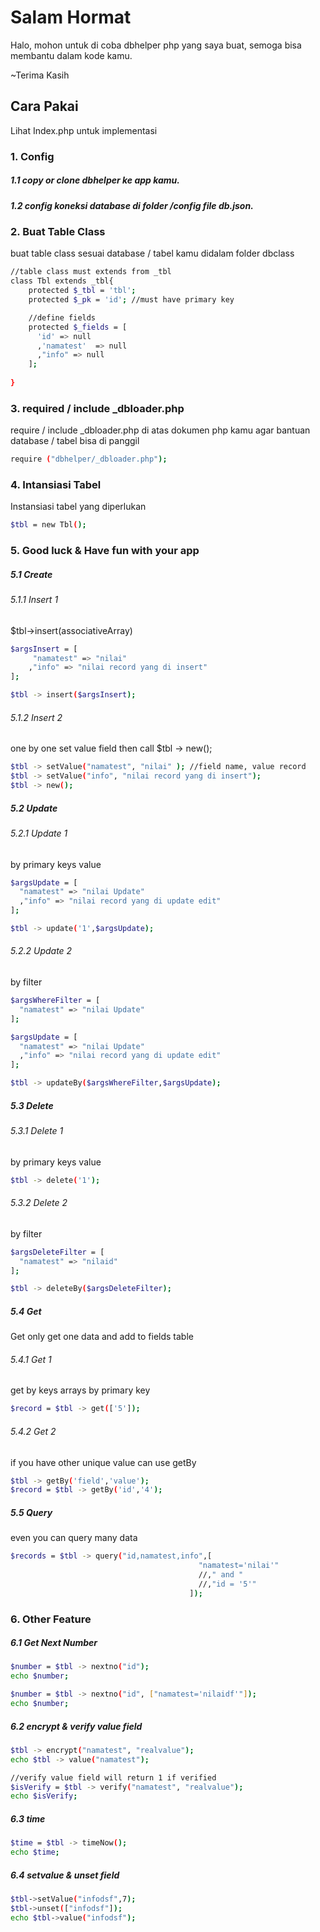 # Salam Hormat
Halo, mohon untuk di coba dbhelper php yang saya buat, semoga bisa membantu dalam kode kamu. 

~Terima Kasih

## Cara Pakai
Lihat Index.php untuk implementasi

### 1. Config
##### 1.1 copy or clone dbhelper ke app kamu. 
##### 1.2 config koneksi database di folder /config file db.json. 

### 2. Buat Table Class
buat table class sesuai database / tabel kamu didalam folder dbclass
```bash
//table class must extends from _tbl
class Tbl extends _tbl{    
    protected $_tbl = 'tbl';
    protected $_pk = 'id'; //must have primary key

    //define fields
    protected $_fields = [
      'id' => null
      ,'namatest'  => null
      ,"info" => null
    ];    
  
}
```

### 3. required / include _dbloader.php
require / include _dbloader.php di atas dokumen php kamu agar bantuan database / tabel bisa di panggil
```bash
require ("dbhelper/_dbloader.php");
```

### 4. Intansiasi Tabel
Instansiasi tabel yang diperlukan
```bash
$tbl = new Tbl();
```

### 5. Good luck & Have fun with your app 

##### 5.1 Create 
###### 5.1.1 Insert 1
$tbl->insert(associativeArray)
```bash
$argsInsert = [
     "namatest" => "nilai" 
    ,"info" => "nilai record yang di insert" 
];

$tbl -> insert($argsInsert);
```
###### 5.1.2 Insert 2
one by one set value field then call $tbl -> new();
```bash
$tbl -> setValue("namatest", "nilai" ); //field name, value record
$tbl -> setValue("info", "nilai record yang di insert"); 
$tbl -> new();
```

##### 5.2 Update 
###### 5.2.1 Update 1
by primary keys value
```bash
$argsUpdate = [
  "namatest" => "nilai Update" 
  ,"info" => "nilai record yang di update edit" 
];

$tbl -> update('1',$argsUpdate);
```

###### 5.2.2 Update 2
by filter
```bash
$argsWhereFilter = [
  "namatest" => "nilai Update" 
];

$argsUpdate = [
  "namatest" => "nilai Update" 
  ,"info" => "nilai record yang di update edit" 
];

$tbl -> updateBy($argsWhereFilter,$argsUpdate);
```

##### 5.3 Delete 
###### 5.3.1 Delete 1
by primary keys value
```bash
$tbl -> delete('1');
```

###### 5.3.2 Delete 2
by filter
```bash
$argsDeleteFilter = [
  "namatest" => "nilaid" 
];

$tbl -> deleteBy($argsDeleteFilter);
```
##### 5.4 Get
Get only get one data and add to fields table
###### 5.4.1 Get 1
get by keys arrays by primary key
```bash
$record = $tbl -> get(['5']);
```
###### 5.4.2 Get 2
if you have other unique value can use getBy
```bash
$tbl -> getBy('field','value');
$record = $tbl -> getBy('id','4');
```
##### 5.5 Query
even you can query many data
```bash
$records = $tbl -> query("id,namatest,info",[
                                          "namatest='nilai'"
                                          //," and "                                          
                                          //,"id = '5'"
                                        ]);
```

### 6. Other Feature
##### 6.1 Get Next Number
```bash
$number = $tbl -> nextno("id");
echo $number;

$number = $tbl -> nextno("id", ["namatest='nilaidf'"]);
echo $number;
```
##### 6.2 encrypt & verify value field
```bash
$tbl -> encrypt("namatest", "realvalue");
echo $tbl -> value("namatest");

//verify value field will return 1 if verified
$isVerify = $tbl -> verify("namatest", "realvalue");
echo $isVerify;
```
##### 6.3 time
```bash
$time = $tbl -> timeNow();
echo $time;
```
##### 6.4 setvalue & unset field
```bash
$tbl->setValue("infodsf",7);
$tbl->unset(["infodsf"]);
echo $tbl->value("infodsf");
```